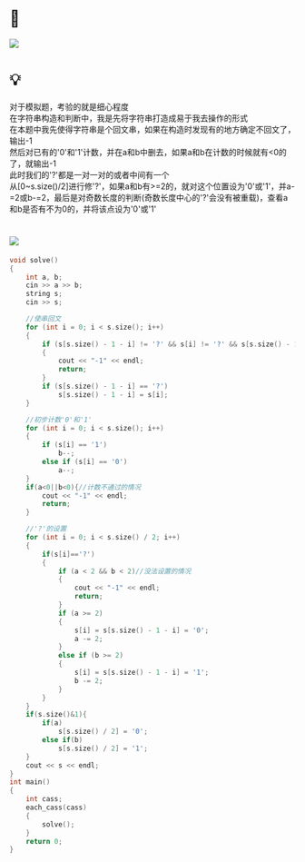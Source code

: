 # 🔗
<a href="https://codeforces.com/problemset/problem/1512/C"><img src="https://img-blog.csdnimg.cn/20210411072936231.png"></a>

# 💡
对于模拟题，考验的就是细心程度  
在字符串构造和判断中，我是先将字符串打造成易于我去操作的形式  
在本题中我先使得字符串是个回文串，如果在构造时发现有的地方确定不回文了，输出-1  
然后对已有的'0'和'1'计数，并在a和b中删去，如果a和b在计数的时候就有<0的了，就输出-1  
此时我们的'?'都是一对一对的或者中间有一个  
从[0~s.size()/2]进行修'?'，如果a和b有>=2的，就对这个位置设为'0'或'1'，并a-=2或b-=2，最后是对奇数长度的判断(奇数长度中心的'?'会没有被重载)，查看a和b是否有不为0的，并将该点设为'0'或'1'  

# <img src="https://img-blog.csdnimg.cn/20210713144601841.png" >
```cpp
void solve()
{
    int a, b;
    cin >> a >> b;
    string s;
    cin >> s;

    //使串回文
    for (int i = 0; i < s.size(); i++)
    {
        if (s[s.size() - 1 - i] != '?' && s[i] != '?' && s[s.size() - 1 - i] != s[i])//确定不回文的情况
        {
            cout << "-1" << endl;
            return;
        }
        if (s[s.size() - 1 - i] == '?')
            s[s.size() - 1 - i] = s[i];
    }

    //初步计数'0'和'1'
    for (int i = 0; i < s.size(); i++)
    {
        if (s[i] == '1')
            b--;
        else if (s[i] == '0')
            a--;
    }
    if(a<0||b<0){//计数不通过的情况
        cout << "-1" << endl;
        return;
    }

    //'?'的设置
    for (int i = 0; i < s.size() / 2; i++)
    {
        if(s[i]=='?')
        {
            if (a < 2 && b < 2)//没法设置的情况
            {
                cout << "-1" << endl;
                return;
            }
            if (a >= 2)
            {
                s[i] = s[s.size() - 1 - i] = '0';
                a -= 2;
            }
            else if (b >= 2)
            {
                s[i] = s[s.size() - 1 - i] = '1';
                b -= 2;
            }
        }
    }
    if(s.size()&1){
        if(a)
            s[s.size() / 2] = '0';
        else if(b)
            s[s.size() / 2] = '1';
    }
    cout << s << endl;
}
int main()
{
    int cass;
    each_cass(cass)
    {
        solve();
    }
    return 0;
}
```
